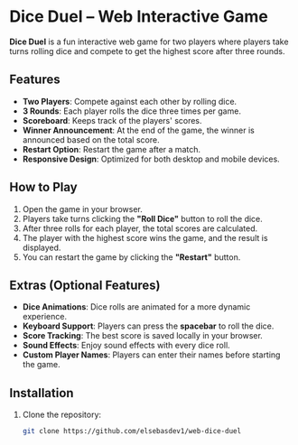 # Dice Duel – Web Interactive Game

**Dice Duel** is a fun interactive web game for two players where players take turns rolling dice and compete to get the highest score after three rounds.

## Features

- **Two Players**: Compete against each other by rolling dice.
- **3 Rounds**: Each player rolls the dice three times per game.
- **Scoreboard**: Keeps track of the players' scores.
- **Winner Announcement**: At the end of the game, the winner is announced based on the total score.
- **Restart Option**: Restart the game after a match.
- **Responsive Design**: Optimized for both desktop and mobile devices.

## How to Play

1. Open the game in your browser.
2. Players take turns clicking the **"Roll Dice"** button to roll the dice.
3. After three rolls for each player, the total scores are calculated.
4. The player with the highest score wins the game, and the result is displayed.
5. You can restart the game by clicking the **"Restart"** button.

## Extras (Optional Features)

- **Dice Animations**: Dice rolls are animated for a more dynamic experience.
- **Keyboard Support**: Players can press the **spacebar** to roll the dice.
- **Score Tracking**: The best score is saved locally in your browser.
- **Sound Effects**: Enjoy sound effects with every dice roll.
- **Custom Player Names**: Players can enter their names before starting the game.

## Installation

1. Clone the repository:
   ```bash
   git clone https://github.com/elsebasdev1/web-dice-duel

